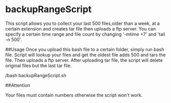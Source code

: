 # backupRangeScript

This script allows you to collect your last 500 files,older than a week, at a certain extension and creates tar file then uploads a ftp server. You can specify a certain time range and file count by changing '-mtime +7' and 'tail -n 500'.

##Usage
Once you upload this bash file to a certain folder, simply run bash file. Script will lookup your files and get the oldest file adds 500 and tars the file. Then uploads a ftp server. After uploading tar file, the script will delete original files but the last tar file.

  /bash backupRangeScript.sh
  
##Attention

Your files must contain numbers otherwise the script won't work.
